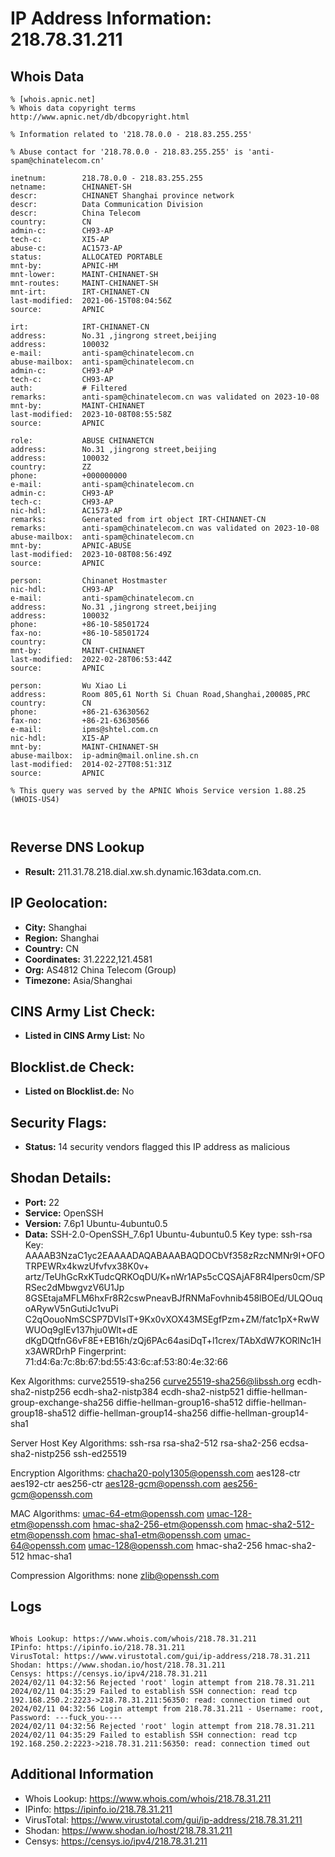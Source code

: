 # IP Address Information: 218.78.31.211

## Whois Data
```
% [whois.apnic.net]
% Whois data copyright terms    http://www.apnic.net/db/dbcopyright.html

% Information related to '218.78.0.0 - 218.83.255.255'

% Abuse contact for '218.78.0.0 - 218.83.255.255' is 'anti-spam@chinatelecom.cn'

inetnum:        218.78.0.0 - 218.83.255.255
netname:        CHINANET-SH
descr:          CHINANET Shanghai province network
descr:          Data Communication Division
descr:          China Telecom
country:        CN
admin-c:        CH93-AP
tech-c:         XI5-AP
abuse-c:        AC1573-AP
status:         ALLOCATED PORTABLE
mnt-by:         APNIC-HM
mnt-lower:      MAINT-CHINANET-SH
mnt-routes:     MAINT-CHINANET-SH
mnt-irt:        IRT-CHINANET-CN
last-modified:  2021-06-15T08:04:56Z
source:         APNIC

irt:            IRT-CHINANET-CN
address:        No.31 ,jingrong street,beijing
address:        100032
e-mail:         anti-spam@chinatelecom.cn
abuse-mailbox:  anti-spam@chinatelecom.cn
admin-c:        CH93-AP
tech-c:         CH93-AP
auth:           # Filtered
remarks:        anti-spam@chinatelecom.cn was validated on 2023-10-08
mnt-by:         MAINT-CHINANET
last-modified:  2023-10-08T08:55:58Z
source:         APNIC

role:           ABUSE CHINANETCN
address:        No.31 ,jingrong street,beijing
address:        100032
country:        ZZ
phone:          +000000000
e-mail:         anti-spam@chinatelecom.cn
admin-c:        CH93-AP
tech-c:         CH93-AP
nic-hdl:        AC1573-AP
remarks:        Generated from irt object IRT-CHINANET-CN
remarks:        anti-spam@chinatelecom.cn was validated on 2023-10-08
abuse-mailbox:  anti-spam@chinatelecom.cn
mnt-by:         APNIC-ABUSE
last-modified:  2023-10-08T08:56:49Z
source:         APNIC

person:         Chinanet Hostmaster
nic-hdl:        CH93-AP
e-mail:         anti-spam@chinatelecom.cn
address:        No.31 ,jingrong street,beijing
address:        100032
phone:          +86-10-58501724
fax-no:         +86-10-58501724
country:        CN
mnt-by:         MAINT-CHINANET
last-modified:  2022-02-28T06:53:44Z
source:         APNIC

person:         Wu Xiao Li
address:        Room 805,61 North Si Chuan Road,Shanghai,200085,PRC
country:        CN
phone:          +86-21-63630562
fax-no:         +86-21-63630566
e-mail:         ipms@shtel.com.cn
nic-hdl:        XI5-AP
mnt-by:         MAINT-CHINANET-SH
abuse-mailbox:  ip-admin@mail.online.sh.cn
last-modified:  2014-02-27T08:51:31Z
source:         APNIC

% This query was served by the APNIC Whois Service version 1.88.25 (WHOIS-US4)



```
## Reverse DNS Lookup
- **Result:** 211.31.78.218.dial.xw.sh.dynamic.163data.com.cn.

## IP Geolocation:
- **City:** Shanghai
- **Region:** Shanghai
- **Country:** CN
- **Coordinates:** 31.2222,121.4581
- **Org:** AS4812 China Telecom (Group)
- **Timezone:** Asia/Shanghai

## CINS Army List Check:
- **Listed in CINS Army List:** 
No

## Blocklist.de Check:
- **Listed on Blocklist.de:** 
No

## Security Flags:
- **Status:** 14 security vendors flagged this IP address as malicious

## Shodan Details:
- **Port:** 22
- **Service:** OpenSSH
- **Version:** 7.6p1 Ubuntu-4ubuntu0.5
- **Data:** SSH-2.0-OpenSSH_7.6p1 Ubuntu-4ubuntu0.5
Key type: ssh-rsa
Key: AAAAB3NzaC1yc2EAAAADAQABAAABAQDOCbVf358zRzcNMNr9I+OFOTRPEWRx4kwzUfvfvx38K0v+
artz/TeUhGcRxKTudcQRKOqDU/K+nWr1APs5cCQSAjAF8R4lpers0cm/SPRSec2dMbwgvzV6U1Jp
8GSEtajaMFLM6hxFr8R2cswPneavBJfRNMaFovhnib458lBOEd/ULQOuqoARywV5nGutiJc1vuPi
C2qOouoNmSCSP7DVIslT+9Kx0vXOX43MSEgfPzm+ZM/fatc1pX+RwWWUOq9gIEv137hju0Wlt+dE
dKgDQtfnG6vF8E+EB16h/zQj6PAc64asiDqT+l1crex/TAbXdW7KORlNc1Hx3AWRDrhP
Fingerprint: 71:d4:6a:7c:8b:67:bd:55:43:6c:af:53:80:4e:32:66

Kex Algorithms:
	curve25519-sha256
	curve25519-sha256@libssh.org
	ecdh-sha2-nistp256
	ecdh-sha2-nistp384
	ecdh-sha2-nistp521
	diffie-hellman-group-exchange-sha256
	diffie-hellman-group16-sha512
	diffie-hellman-group18-sha512
	diffie-hellman-group14-sha256
	diffie-hellman-group14-sha1

Server Host Key Algorithms:
	ssh-rsa
	rsa-sha2-512
	rsa-sha2-256
	ecdsa-sha2-nistp256
	ssh-ed25519

Encryption Algorithms:
	chacha20-poly1305@openssh.com
	aes128-ctr
	aes192-ctr
	aes256-ctr
	aes128-gcm@openssh.com
	aes256-gcm@openssh.com

MAC Algorithms:
	umac-64-etm@openssh.com
	umac-128-etm@openssh.com
	hmac-sha2-256-etm@openssh.com
	hmac-sha2-512-etm@openssh.com
	hmac-sha1-etm@openssh.com
	umac-64@openssh.com
	umac-128@openssh.com
	hmac-sha2-256
	hmac-sha2-512
	hmac-sha1

Compression Algorithms:
	none
	zlib@openssh.com


## Logs
```

Whois Lookup: https://www.whois.com/whois/218.78.31.211
IPinfo: https://ipinfo.io/218.78.31.211
VirusTotal: https://www.virustotal.com/gui/ip-address/218.78.31.211
Shodan: https://www.shodan.io/host/218.78.31.211
Censys: https://censys.io/ipv4/218.78.31.211
2024/02/11 04:32:56 Rejected 'root' login attempt from 218.78.31.211
2024/02/11 04:35:29 Failed to establish SSH connection: read tcp 192.168.250.2:2223->218.78.31.211:56350: read: connection timed out
2024/02/11 04:32:56 Login attempt from 218.78.31.211 - Username: root, Password: ---fuck_you----
2024/02/11 04:32:56 Rejected 'root' login attempt from 218.78.31.211
2024/02/11 04:35:29 Failed to establish SSH connection: read tcp 192.168.250.2:2223->218.78.31.211:56350: read: connection timed out

```
## Additional Information
- Whois Lookup: https://www.whois.com/whois/218.78.31.211
- IPinfo: https://ipinfo.io/218.78.31.211
- VirusTotal: https://www.virustotal.com/gui/ip-address/218.78.31.211
- Shodan: https://www.shodan.io/host/218.78.31.211
- Censys: https://censys.io/ipv4/218.78.31.211

